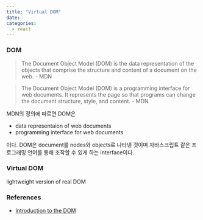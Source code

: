```yaml
---
title: "Virtual DOM"
date:
categories:
  - react
---
```


### DOM

> The Document Object Model (DOM) is the data representation of the objects that comprise the structure and content of a document on the web. - MDN

> The Document Object Model (DOM) is a programming interface for web documents. It represents the page so that programs can change the document structure, style, and content. - MDN

MDN의 정의에 따르면 DOM은

- data representaion of web documents
- programming interface for web documents

이다. DOM은 document를 nodes와 objects로 나타낸 것이며 자바스크립트 같은 프로그래밍 언어를 통해 조작할 수 있게 하는 interface이다.

### Virtual DOM

lightweight version of real DOM

### References

- [Introduction to the DOM](https://developer.mozilla.org/en-US/docs/Web/API/Document_Object_Model/Introduction)

